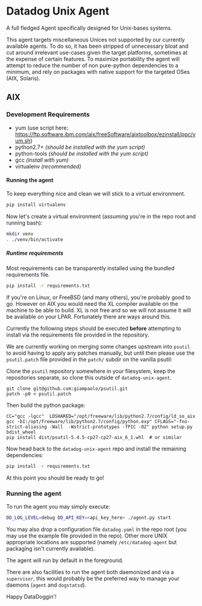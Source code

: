 # Datadog Unix Agent

A full fledged Agent specifically designed for Unix-bases systems.

This agent targets miscellaneous Unices not supported by our currently available agents. To do so,
it has been stripped of unnecessary bloat and cut around irrelevant use-cases given the target
platforms, sometimes at the expense of certain features. To maximize portability the agent will
attempt to reduce the number of non pure-python dependencies to a minimum, and rely on packages
with native support for the targeted OSes (AIX, Solaris).

## AIX

### Development Requirements
 - yum (use script here: https://ftp.software.ibm.com/aix/freeSoftware/aixtoolbox/ezinstall/ppc/yum.sh)
 - python2.7+ _(should be installed with the yum script)_
 - python-tools _(should be installed with the yum script)_ 
 - gcc _(install with yum)_
 - virtualenv _(recommended)_

#### Running the agent
To keep everything nice and clean we will stick to a virtual environment.

```bash
pip install virtualenv
```

Now let's create a virtual environment (assuming you're in the repo root and running bash):

```bash
mkdir venv
. ./venv/bin/activate
```

##### Runtime requirements
Most requirements can be transparently installed using the bundled requirements
file.
```bash
pip install -r requirements.txt
```

If you're on Linux, or FreeBSD (and many others), you're probably good to go. However on AIX you
would need the XL compiler available on the machine to be able to build. XL is not free and so we
will not assume it will be available on your LPAR. Fortunately there are ways around this. 

Currently the following steps should be executed **before** attempting to install via the 
requirements file provided in the repository.

We are currently working on merging some changes upstream into `psutil` to avoid having to apply 
any patches manually, but until then please use the `psutil.patch` file provided in the `patch/`
subdir on the vanilla psutil:

Clone the `psutil` repository somewhere in your filesystem, keep the repositories separate, so
clone this outside of `datadog-unix-agent`.

```
git clone git@github.com:giampaolo/psutil.git
patch -p0 < psutil.patch
```

Then build the python package:

```
CC="gcc -lgcc"  LDSHARED="/opt/freeware/lib/python2.7/config/ld_so_aix gcc -bI:/opt/freeware/lib/python2.7/config/python.exp" CFLAGS="-fno-strict-aliasing -Wall  -Wstrict-prototypes -fPIC -O2" python setup.py bdist_wheel 
pip install dist/psutil-5.4.5-cp27-cp27-aix_6_1.whl  # or similar 
```

Now head back to the `datadog-unix-agent` repo and install the remaining dependencies:

```bash
pip install -r requirements.txt
```

At this point you should be ready to go!

### Running the agent

To run the agent you may simply execute:

```bash
DD_LOG_LEVEL=debug DD_API_KEY=<api_key_here> ./agent.py start
```

You may also drop a configuration file `datadog.yaml` in the repo root (you may use the example 
file provided in the repo). Other more UNIX appropriate locations are supported (namely
`/etc/datadog-agent` but packaging isn't currently available).

The agent will run by default in the foreground.

There are also facilities to run the agent both daemonized and via a `supervisor`, this would
probably be the preferred way to manage your daemons (`agent` and `dogstatsd`).


Happy DataDoggin'!


